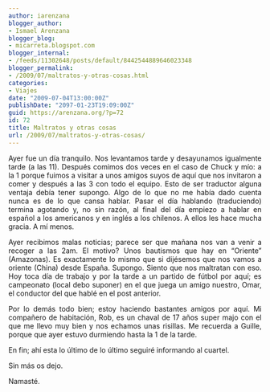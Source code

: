 ```yaml
---
author: iarenzana
blogger_author:
- Ismael Arenzana
blogger_blog:
- micarreta.blogspot.com
blogger_internal:
- /feeds/11302648/posts/default/8442544889646023348
blogger_permalink:
- /2009/07/maltratos-y-otras-cosas.html
categories:
- Viajes
date: "2009-07-04T13:00:00Z"
publishDate: "2097-01-23T19:09:00Z"
guid: https://arenzana.org/?p=72
id: 72
title: Maltratos y otras cosas
url: /2009/07/maltratos-y-otras-cosas/
---
```

<p style="text-align: justify;">
  Ayer fue un día tranquilo. Nos levantamos tarde y desayunamos igualmente tarde (a las 11). Después comimos dos veces en el caso de Chuck y mío: a la 1 porque fuimos a visitar a unos amigos suyos de aquí que nos invitaron a comer y después a las 3 con todo el equipo. Esto de ser traductor alguna ventaja debía tener supongo. Algo de lo que no me había dado cuenta nunca es de lo que cansa hablar. Pasar el día hablando (traduciendo) termina agotando y, no sin razón, al final del día empiezo a hablar en español a los americanos y en inglés a los chilenos. A ellos les hace mucha gracia. A mí menos.
</p>

<p style="text-align: justify;">
  Ayer recibimos malas noticias; parece ser que mañana nos van a venir a recoger a las 2am. El motivo? Unos bautismos que hay en &#8220;Oriente&#8221; (Amazonas). Es exactamente lo mismo que si dijésemos que nos vamos a oriente (China) desde España. Supongo. Siento que nos maltratan con eso. Hoy toca día de trabajo y por la tarde a un partido de fútbol por aquí; es campeonato (local debo suponer) en el que juega un amigo nuestro, Omar, el conductor del que hablé en el post anterior.
</p>

<p style="text-align: justify;">
  Por lo demás todo bien; estoy haciendo bastantes amigos por aquí. Mi compañero de habitación, Rob, es un chaval de 17 años super majo con el que me llevo muy bien y nos echamos unas risillas. Me recuerda a Guille, porque que ayer estuvo durmiendo hasta la 1 de la tarde.
</p>

<p style="text-align: justify;">
  En fin; ahí esta lo último de lo último seguiré informando al cuartel.
</p>

<p style="text-align: justify;">
  Sin más os dejo.
</p>

<p style="text-align: justify;">
  Namasté.
</p>
